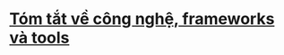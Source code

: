 # [Tóm tắt về công nghệ, frameworks và tools]([URL](https://github.com/LMS-FU/document/blob/main/BackendNote.MD))
